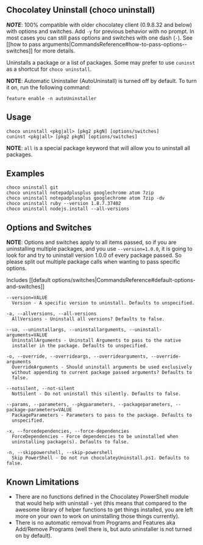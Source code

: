 ## Chocolatey Uninstall (choco uninstall)
***NOTE***: 100% compatible with older chocolatey client (0.9.8.32 and below) with options and switches. Add `-y` for previous behavior with no prompt. In most cases you can still pass options and switches with one dash (`-`). See [[how to pass arguments|CommandsReference#how-to-pass-options--switches]] for more details.

Uninstalls a package or a list of packages.  Some
 may prefer to use `cuninst` as a shortcut for `choco uninstall`.

**NOTE**: Automatic Uninstaller (AutoUninstall) is turned off by default. 
 To turn it on, run the following command:

    feature enable -n autoUninstaller

## Usage

    choco uninstall <pkg|all> [pkg2 pkgN] [options/switches]
    cuninst <pkg|all> [pkg2 pkgN] [options/switches]

**NOTE**: `all` is a special package keyword that will allow you to
 uninstall all packages.

## Examples

    choco uninstall git
    choco uninstall notepadplusplus googlechrome atom 7zip
    choco uninstall notepadplusplus googlechrome atom 7zip -dv
    choco uninstall ruby --version 1.8.7.37402
    choco uninstall nodejs.install --all-versions

## Options and Switches

**NOTE**: Options and switches apply to all items passed, so if you are uninstalling multiple packages, and you use `--version=1.0.0`, it is going to look for and try to uninstall version 1.0.0 of every package passed. So please split out multiple package calls when wanting to pass specific options.

Includes [[default options/switches|CommandsReference#default-options-and-switches]]

```
--version=VALUE
  Version - A specific version to uninstall. Defaults to unspecified.

-a, --allversions, --all-versions
  AllVersions - Uninstall all versions? Defaults to false.

--ua, --uninstallargs, --uninstallarguments, --uninstall-arguments=VALUE
  UninstallArguments - Uninstall Arguments to pass to the native
  installer in the package. Defaults to unspecified.

-o, --override, --overrideargs, --overridearguments, --override-arguments
  OverrideArguments - Should uninstall arguments be used exclusively
  without appending to current package passed arguments? Defaults to
  false.

--notsilent, --not-silent
  NotSilent - Do not uninstall this silently. Defaults to false.

--params, --parameters, --pkgparameters, --packageparameters, --package-parameters=VALUE
  PackageParameters - Parameters to pass to the package. Defaults to
  unspecified.

-x, --forcedependencies, --force-dependencies
  ForceDependencies - Force dependencies to be uninstalled when
  uninstalling package(s). Defaults to false.

-n, --skippowershell, --skip-powershell
  Skip PowerShell - Do not run chocolateyUninstall.ps1. Defaults to false.
```

## Known Limitations
* There are no functions defined in the Chocolatey PowerShell module that would help with uninstall - yet (this means that compared to the awesome library of helper functions to get things installed, you are left more on your own to work on uninstalling those things currently).
* There is no automatic removal from Programs and Features aka Add/Remove Programs (well there is, but auto uninstaller is not turned on by default).